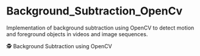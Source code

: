 # Background_Subtraction_OpenCv
Implementation of background subtraction using OpenCV to detect motion and foreground objects in videos and image sequences.


🕵️ Background Subtraction using OpenCV


